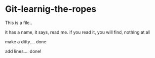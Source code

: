 # Git-learnig-the-ropes

This is a file..

it has a name, it says, read me.
if you read it, you will find, 
nothing at all





make a ditty.... done



add lines.... done!

